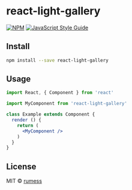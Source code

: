 # react-light-gallery

> 

[![NPM](https://img.shields.io/npm/v/react-light-gallery.svg)](https://www.npmjs.com/package/react-light-gallery) [![JavaScript Style Guide](https://img.shields.io/badge/code_style-standard-brightgreen.svg)](https://standardjs.com)

## Install

```bash
npm install --save react-light-gallery
```

## Usage

```jsx
import React, { Component } from 'react'

import MyComponent from 'react-light-gallery'

class Example extends Component {
  render () {
    return (
      <MyComponent />
    )
  }
}
```

## License

MIT © [rumess](https://github.com/rumess)
